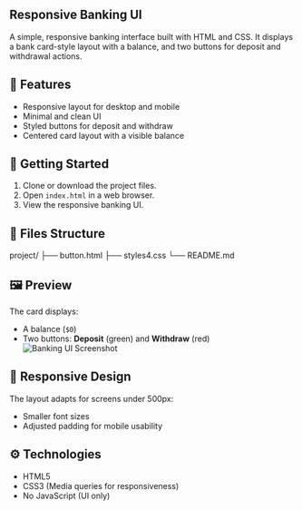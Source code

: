 ## Responsive Banking UI

A simple, responsive banking interface built with HTML and CSS. It displays a bank card-style layout with a balance, and two buttons for deposit and withdrawal actions.

## 🌟 Features

- Responsive layout for desktop and mobile
- Minimal and clean UI
- Styled buttons for deposit and withdraw
- Centered card layout with a visible balance

## 🚀 Getting Started

1. Clone or download the project files.
2. Open `index.html` in a web browser.
3. View the responsive banking UI.

## 📁 Files Structure
project/
├── button.html
├── styles4.css
└── README.md

## 🖼️ Preview

The card displays:
- A balance (`$0`)
- Two buttons: **Deposit** (green) and **Withdraw** (red)
![Banking UI Screenshot](Screenshot%2025-07-30%222258.png)


## 📱 Responsive Design

The layout adapts for screens under 500px:
- Smaller font sizes
- Adjusted padding for mobile usability

## ⚙️ Technologies

- HTML5
- CSS3 (Media queries for responsiveness)
- No JavaScript (UI only)







